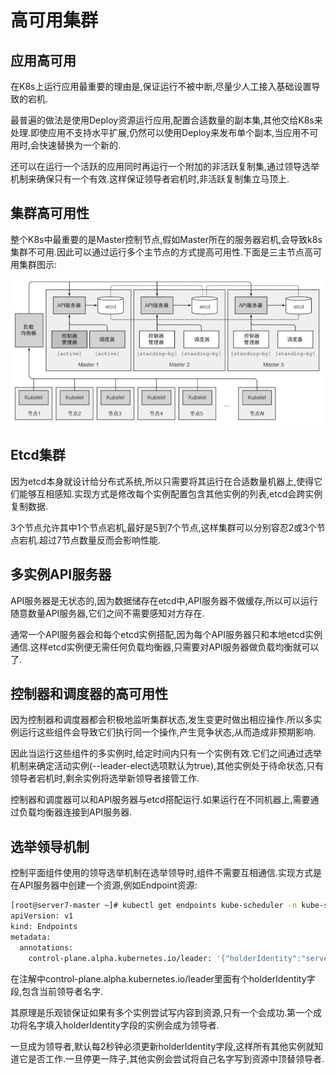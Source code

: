 # 高可用集群

## 应用高可用

在K8s上运行应用最重要的理由是,保证运行不被中断,尽量少人工接入基础设置导致的宕机.

最普遍的做法是使用Deploy资源运行应用,配置合适数量的副本集,其他交给K8s来处理.即使应用不支持水平扩展,仍然可以使用Deploy来发布单个副本,当应用不可用时,会快速替换为一个新的.

还可以在运行一个活跃的应用同时再运行一个附加的非活跃复制集,通过领导选举机制来确保只有一个有效.这样保证领导者宕机时,非活跃复制集立马顶上.



## 集群高可用性

整个K8s中最重要的是Master控制节点,假如Master所在的服务器宕机,会导致k8s集群不可用.因此可以通过运行多个主节点的方式提高可用性.下面是三主节点高可用集群图示:

![三主节点集群](img/三主节点集群.jpg)



## Etcd集群

因为etcd本身就设计给分布式系统,所以只需要将其运行在合适数量机器上,使得它们能够互相感知.实现方式是修改每个实例配置包含其他实例的列表,etcd会跨实例复制数据.

3个节点允许其中1个节点宕机,最好是5到7个节点,这样集群可以分别容忍2或3个节点宕机.超过7节点数量反而会影响性能.



## 多实例API服务器

API服务器是无状态的,因为数据储存在etcd中,API服务器不做缓存,所以可以运行随意数量API服务器,它们之间不需要感知对方存在.

通常一个API服务器会和每个etcd实例搭配,因为每个API服务器只和本地etcd实例通信.这样etcd实例便无需任何负载均衡器,只需要对API服务器做负载均衡就可以了.



## 控制器和调度器的高可用性

因为控制器和调度器都会积极地监听集群状态,发生变更时做出相应操作.所以多实例运行这些组件会导致它们执行同一个操作,产生竞争状态,从而造成非预期影响.

因此当运行这些组件的多实例时,给定时间内只有一个实例有效.它们之间通过选举机制来确定活动实例(--leader-elect选项默认为true),其他实例处于待命状态,只有领导者宕机时,剩余实例将选举新领导者接管工作.

控制器和调度器可以和API服务器与etcd搭配运行.如果运行在不同机器上,需要通过负载均衡器连接到API服务器.



## 选举领导机制

控制平面组件使用的领导选举机制在选举领导时,组件不需要互相通信.实现方式是在API服务器中创建一个资源,例如Endpoint资源:

```sh
[root@server7-master ~]# kubectl get endpoints kube-scheduler -n kube-system -o yaml
apiVersion: v1
kind: Endpoints
metadata:
  annotations:
    control-plane.alpha.kubernetes.io/leader: '{"holderIdentity":"server7-master_6725412a-94ed-4d16-ae7f-3f6cd7543c40","leaseDurationSeconds":15,"acquireTime":"2021-11-03T07:46:00Z","renewTime":"2021-11-03T08:09:49Z","leaderTransitions":1}'
```

在注解中control-plane.alpha.kubernetes.io/leader里面有个holderIdentity字段,包含当前领导者名字.

其原理是乐观锁保证如果有多个实例尝试写内容到资源,只有一个会成功.第一个成功将名字填入holderIdentity字段的实例会成为领导者.

一旦成为领导者,默认每2秒钟必须更新holderIdentity字段,这样所有其他实例就知道它是否工作.一旦停更一阵子,其他实例会尝试将自己名字写到资源中顶替领导者.

